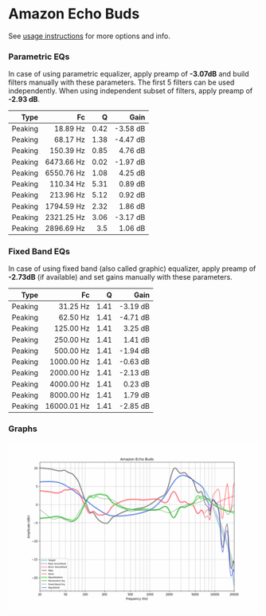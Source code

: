 # Amazon Echo Buds
See [usage instructions](https://github.com/jaakkopasanen/AutoEq#usage) for more options and info.

### Parametric EQs
In case of using parametric equalizer, apply preamp of **-3.07dB** and build filters manually
with these parameters. The first 5 filters can be used independently.
When using independent subset of filters, apply preamp of **-2.93 dB**.

| Type    | Fc         |    Q | Gain     |
|--------:|-----------:|-----:|---------:|
| Peaking | 18.89 Hz   | 0.42 | -3.58 dB |
| Peaking | 68.17 Hz   | 1.38 | -4.47 dB |
| Peaking | 150.39 Hz  | 0.85 | 4.76 dB  |
| Peaking | 6473.66 Hz | 0.02 | -1.97 dB |
| Peaking | 6550.76 Hz | 1.08 | 4.25 dB  |
| Peaking | 110.34 Hz  | 5.31 | 0.89 dB  |
| Peaking | 213.96 Hz  | 5.12 | 0.92 dB  |
| Peaking | 1794.59 Hz | 2.32 | 1.86 dB  |
| Peaking | 2321.25 Hz | 3.06 | -3.17 dB |
| Peaking | 2896.69 Hz | 3.5  | 1.06 dB  |

### Fixed Band EQs
In case of using fixed band (also called graphic) equalizer, apply preamp of **-2.73dB**
(if available) and set gains manually with these parameters.

| Type    | Fc          |    Q | Gain     |
|--------:|------------:|-----:|---------:|
| Peaking | 31.25 Hz    | 1.41 | -3.19 dB |
| Peaking | 62.50 Hz    | 1.41 | -4.71 dB |
| Peaking | 125.00 Hz   | 1.41 | 3.25 dB  |
| Peaking | 250.00 Hz   | 1.41 | 1.41 dB  |
| Peaking | 500.00 Hz   | 1.41 | -1.94 dB |
| Peaking | 1000.00 Hz  | 1.41 | -0.63 dB |
| Peaking | 2000.00 Hz  | 1.41 | -2.13 dB |
| Peaking | 4000.00 Hz  | 1.41 | 0.23 dB  |
| Peaking | 8000.00 Hz  | 1.41 | 1.79 dB  |
| Peaking | 16000.01 Hz | 1.41 | -2.85 dB |

### Graphs
![](./Amazon%20Echo%20Buds.png)